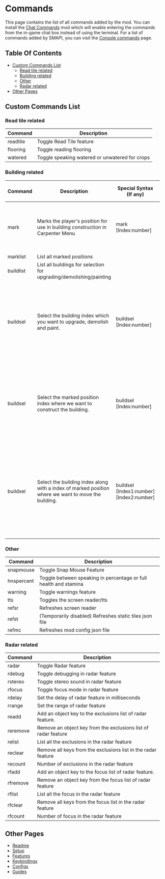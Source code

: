 # Commands

This page contains the list of all commands added by the mod.
You can install the [Chat Commands](https://www.nexusmods.com/stardewvalley/mods/2092) mod which will enable entering
the commands from the in-game chat box instead of using the terminal.
For a list of commands added by SMAPI, you can visit the [Console commands](https://stardewvalleywiki.com/Modding:Console_commands) page.

## Table Of Contents

* [Custom Commands List](#custom-commands-list)
    * [Read tile related](#read-tile-related)
    * [Building related](#building-related)
    * [Other](#other)
    * [Radar related](#radar-related)
* [Other Pages](#other-pages)

## Custom Commands List

### Read tile related

| Command  | Description                                    |
|----------|------------------------------------------------|
| readtile | Toggle Read Tile feature                       |
| flooring | Toggle reading flooring                        |
| watered  | Toggle speaking watered or unwatered for crops |

### Building related

| Command   | Description                                                                                         | Special Syntax (If any)                  | Argument details (If any)                                                                                                         | Example      |
|-----------|-----------------------------------------------------------------------------------------------------|------------------------------------------|-----------------------------------------------------------------------------------------------------------------------------------|--------------|
| mark      | Marks the player's position for use in building construction in Carpenter Menu                      | mark [Index:number]                      | Index: the index at which we want to save the position. From 0 to 9 only                                                          | mark 0       |
| marklist  | List all marked positions                                                                           |                                          |                                                                                                                                   | marklist     |
| buildlist | List all buildings for selection for upgrading/demolishing/painting                                 |                                          |                                                                                                                                   | buildlist    |
| buildsel  | Select the building index which you want to upgrade, demolish and paint.                            | buildsel [Index:number]                  | Index: the index of the building we want to select, use buildlist command to list the buildings with their index                  | buildsel 3   |
| buildsel  | Select the marked position index where we want to construct the building.                           | buildsel [Index:number]                  | Index: the index of the marked position, use marklist command to list the marked positions with their index                       | buildsel 0   |
| buildsel  | Select the building index along with a index of marked position where we want to move the building. | buildsel [Index1:number] [Index2:number] | Index1: the index of the building we want to select. Index2: the index of the marked position where we want to move the building. | buildsel 3 0 |

### Other

| Command    | Description                                                      |
|------------|------------------------------------------------------------------|
| snapmouse  | Toggle Snap Mouse Feature                                        |
| hnspercent | Toggle between speaking in percentage or full health and stamina |
| warning    | Toggle warnings feature                                          |
| tts        | Toggles the screen reader/tts                                    |
| refsr      | Refreshes screen reader                                          |
| refst      | (Temporarily disabled) Refreshes static tiles json file          |
| refmc      | Refreshes mod config json file                                   |

### Radar related

| Command  | Description                                                    |
|----------|----------------------------------------------------------------|
| radar    | Toggle Radar feature                                           |
| rdebug   | Toggle debugging in radar feature                              |
| rstereo  | Toggle stereo sound in radar feature                           |
| rfocus   | Toggle focus mode in radar feature                             |
| rdelay   | Set the delay of radar feature in milliseconds                 |
| rrange   | Set the range of radar feature                                 |
| readd    | Add an object key to the exclusions list of radar feature.     |
| reremove | Remove an object key from the exclusions list of radar feature |
| relist   | List all the exclusions in the radar feature                   |
| reclear  | Remove all keys from the exclusions list in the radar feature  |
| recount  | Number of exclusions in the radar feature                      |
| rfadd    | Add an object key to the focus list of radar feature.          |
| rfremove | Remove an object key from the focus list of radar feature      |
| rflist   | List all the focus in the radar feature                        |
| rfclear  | Remove all keys from the focus list in the radar feature       |
| rfcount  | Number of focus in the radar feature                           |

## Other Pages

- [Readme](README.md)
- [Setup](setup.md)
- [Features](features.md)
- [Keybindings](keybindings.md)
- [Configs](config.md)
- [Guides](https://github.com/khanshoaib3/stardew-access/tree/master/docs/guides.md)

